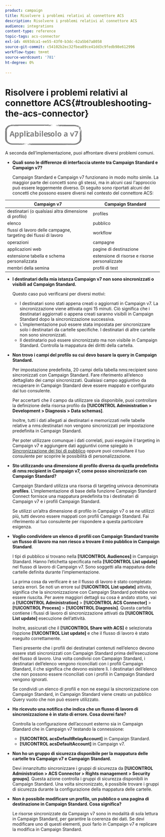 ```yaml
---
product: campaign
title: Risolvere i problemi relativi al connettore ACS
description: Risolvere i problemi relativi al connettore ACS
audience: integrations
content-type: reference
topic-tags: acs-connector
exl-id: 4693dca1-ee55-43f0-b3dc-62a5b67a8058
source-git-commit: c54102b2ec32fbea89ce41dd3c9fedb98e612996
workflow-type: tm+mt
source-wordcount: '781'
ht-degree: 0%

---
```


# Risolvere i problemi relativi al connettore ACS{#troubleshooting-the-acs-connector}

![](../../assets/v7-only.svg)

A seconda dell’implementazione, puoi affrontare diversi problemi comuni.

* **Quali sono le differenze di interfaccia utente tra Campaign Standard e Campaign v7?**

   Campaign Standard e Campaign v7 funzionano in modo molto simile. La maggior parte dei concetti sono gli stessi, ma in alcuni casi l&#39;approccio può essere leggermente diverso. Di seguito sono riportati alcuni dei concetti che possono essere diversi nel contesto del connettore ACS:

<table> 
 <thead> 
  <tr> 
   <th> Campaign v7<br /> </th> 
   <th> Campaign Standard<br /> </th> 
  </tr> 
 </thead> 
 <tbody> 
  <tr> 
   <td> destinatari (o qualsiasi altra dimensione di profilo)<br /> </td> 
   <td> profiles<br /> </td> 
  </tr> 
  <tr> 
   <td> elenco<br /> </td> 
   <td> pubblico<br /> </td> 
  </tr> 
  <tr> 
   <td> flussi di lavoro delle campagne, targeting dei flussi di lavoro<br /> </td> 
   <td> workflow<br /> </td> 
  </tr> 
  <tr> 
   <td> operazioni<br /> </td> 
   <td> campagne<br /> </td> 
  </tr> 
  <tr> 
   <td> applicazioni web<br /> </td> 
   <td> pagine di destinazione<br /> </td> 
  </tr> 
  <tr> 
   <td> estensione tabella e schema personalizzata<br /> </td> 
   <td> estensione di risorse e risorse personalizzate<br /> </td> 
  </tr> 
  <tr> 
   <td> membri della semina<br /> </td> 
   <td> profili di test<br /> </td> 
  </tr> 
 </tbody> 
</table>

* **I destinatari della mia istanza Campaign v7 non sono sincronizzati o visibili ad Campaign Standard.**

   Questo caso può verificarsi per diversi motivi:

   * I destinatari sono stati appena creati o aggiornati in Campaign v7. La sincronizzazione viene attivata ogni 15 minuti. Ciò significa che i destinatari aggiornati o appena creati saranno visibili in Campaign Standard dopo la sincronizzazione successiva.
   * L’implementazione può essere stata impostata per sincronizzare solo i destinatari da cartelle specifiche. I destinatari di altre cartelle non sono sincronizzati.
   * Il destinatario può essere sincronizzato ma non visibile in Campaign Standard. Controlla la mappatura dei diritti della cartella.

* **Non trovo i campi del profilo su cui devo basare la query in Campaign Standard.**

   Per impostazione predefinita, 20 campi della tabella nms:recipient sono sincronizzati con Campaign Standard. Fare riferimento all’elenco dettagliato dei campi sincronizzati. Qualsiasi campo aggiuntivo da recuperare in Campaign Standard deve essere mappato e configurato dal tuo consulente.

   Per accertarti che il campo da utilizzare sia disponibile, puoi controllare la definizione della risorsa profilo da **[!UICONTROL Administration > Development > Diagnosis > Data schemas]**.

   Inoltre, tutti i dati allegati ai destinatari e memorizzati nelle tabelle relative a nms:destinatari non vengono sincronizzati per impostazione predefinita in Campaign Standard.

   Per poter utilizzare comunque i dati correlati, puoi eseguire il targeting in Campaign v7 e aggiungere dati aggiuntivi come spiegato in [Sincronizzazione dei tipi di pubblico](../../integrations/using/synchronizing-audiences.md) oppure puoi consultare il tuo consulente per scoprire le possibilità di personalizzazione.

* **Sto utilizzando una dimensione di profilo diversa da quella predefinita di nms:recipient in Campaign v7, come posso sincronizzarle con Campaign Standard?**

   Campaign Standard utilizza una risorsa di targeting univoca denominata **profiles**. L’implementazione di base della funzione Campaign Standard Connect fornisce una mappatura predefinita tra i destinatari di Campaign v7 e i profili Campaign Standard.

   Se utilizzi un’altra dimensione di profilo in Campaign v7 o se ne utilizzi più, tutti devono essere mappati con profili Campaign Standard. Fai riferimento al tuo consulente per rispondere a questa particolare esigenza.

* **Voglio condividere un elenco di profili con Campaign Standard tramite un flusso di lavoro ma non riesco a trovare il mio pubblico in Campaign Standard**.

   I tipi di pubblico si trovano nella **[!UICONTROL Audiences]** in Campaign Standard. Hanno l’etichetta specificata nella **[!UICONTROL List update]** nel flusso di lavoro di Campaign v7. Sono soggetti alla mappatura delle cartelle definita durante l’implementazione.

   La prima cosa da verificare è se il flusso di lavoro è stato completato senza errori. Se noti un errore sul **[!UICONTROL List update]** attività, significa che la sincronizzazione con Campaign Standard potrebbe non essere riuscita. Per avere maggiori dettagli su cosa è andato storto, vai a **[!UICONTROL Administration]** > **[!UICONTROL ACS Connector]** > **[!UICONTROL Process]** > **[!UICONTROL Diagnosis]**. Questa cartella contiene i flussi di lavoro di sincronizzazione attivati da **[!UICONTROL List update]** esecuzione dell’attività.

   Inoltre, assicurati che il **[!UICONTROL Share with ACS]** è selezionata l’opzione **[!UICONTROL List update]** e che il flusso di lavoro è stato eseguito correttamente.

   Tieni presente che i profili dei destinatari contenuti nell’elenco devono essere stati sincronizzati con Campaign Standard prima dell’esecuzione del flusso di lavoro. Una volta condivisi con Campaign Standard, i destinatari dell’elenco vengono riconciliati con i profili Campaign Standard, il che significa che devono esistere lì. I destinatari dell’elenco che non possono essere riconciliati con i profili in Campaign Standard vengono ignorati.

   Se condividi un elenco di profili e non ne esegui la sincronizzazione con Campaign Standard, in Campaign Standard viene creato un pubblico Query vuoto che non può essere utilizzato.

* **Ho ricevuto una notifica che indica che un flusso di lavoro di sincronizzazione è in stato di errore. Cosa dovrei fare?**

   Controlla la configurazione dell’account esterno sia in Campaign Standard che in Campaign v7 testando la connessione:

   * **[!UICONTROL acsDefaultRelayAccount]** in Campaign Standard.
   * **[!UICONTROL acsDefaultAccount]** in Campaign v7.

* **Non ho un gruppo di sicurezza disponibile per la mappatura delle cartelle tra Campaign v7 e Campaign Standard.**

   Devi innanzitutto sincronizzare i gruppi di sicurezza da **[!UICONTROL Administration > ACS Connector > Rights management > Security groups]**. Questa azione controlla i gruppi di sicurezza disponibili in Campaign Standard. Una volta sincronizzato, è possibile trovare i gruppi di sicurezza durante la configurazione della mappatura delle cartelle.

* **Non è possibile modificare un profilo, un pubblico o una pagina di destinazione in Campaign Standard. Cosa significa?**

   Le risorse sincronizzate da Campaign v7 sono in modalità di sola lettura in Campaign Standard, per garantire la coerenza dei dati. Se devi modificare uno di questi elementi, puoi farlo in Campaign v7 e replicare la modifica in Campaign Standard.
